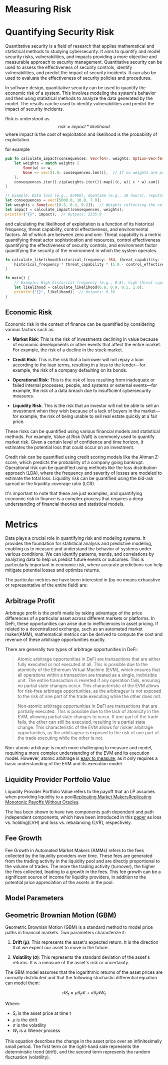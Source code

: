 # Measuring Risk
# Quantifying Security Risk

Quantitative security is a field of research that applies mathematical and statistical methods to studying cybersecurity. It aims to quantify and model security risks, vulnerabilities, and impacts providing a more objective and measurable approach to security management. Quantitative security can be used to assess the effectiveness of security controls, identify vulnerabilities, and predict the impact of security incidents. It can also be used to evaluate the effectiveness of security policies and procedures.

In software design, quantitative security can be used to quantify the economic risk of a system. This involves modeling the system's behavior and then using statistical methods to analyze the data generated by the model. The results can be used to identify vulnerabilities and predict the impact of security incidents.

Risk is understood as
$$
risk = impact * likelihood
$$
where impact is the cost of exploitation and likelihood is the probability of exploitation.

for example
```rust ignore
pub fn calculate_impact(consequences: Vec<f64>, weights: Option<Vec<f64>>) -> f64 {
    let weights = match weights {
        Some(w) => w,
        None => vec![1.0; consequences.len()],  // If no weights are provided, assume equal importance
    };
    consequences.iter().zip(weights.iter()).map(|(c, w)| c * w).sum()
}

// Example: Data loss (e.g., $5000), downtime (e.g., 10 hours), reputational damage (e.g., 7 on a scale of 10)
let consequences = vec![5000.0, 10.0, 7.0];
let weights = Some(vec![0.5, 0.3, 0.2]);  // Weights reflecting the relative importance of each consequence
let impact = calculate_impact(consequences, weights);
println!("{}", impact);  // Outputs: 2535.0
```

and calculating the likelihood of exploitation is a function of its historical frequency, threat capability, control effectiveness, and environmental factors. All of which are between zero and one. Threat capability is a metric quantifying threat actor sophistication and resources, control effectiveness quantifying the effectiveness of security controls, and environment factor quantifying the security of the environment in which the system operates.

```rust ignore
fn calculate_likelihood(historical_frequency: f64, threat_capability: f64, control_effectiveness: f64, environment_factor: f64) -> f64 {
    historical_frequency * threat_capability * (1.0 - control_effectiveness) * environment_factor
}

fn main() {
    // Example: High historical frequency (e.g., 0.8), high threat capability (e.g., 0.9), medium control effectiveness (e.g., 0.5), high environment factor (e.g., 1.0)
    let likelihood = calculate_likelihood(0.8, 0.9, 0.5, 1.0);
    println!("{}", likelihood);  // Outputs: 0.36
}
```

## Economic Risk

Economic risk in the context of finance can be quantified by considering various factors such as:

- **Market Risk**: This is the risk of investments declining in value because of economic developments or other events that affect the entire market. For example, the risk of a decline in the stock market.

- **Credit Risk**: This is the risk that a borrower will not repay a loan according to the loan terms, resulting in a loss to the lender—for example, the risk of a company defaulting on its bonds.

- **Operational Risk**: This is the risk of loss resulting from inadequate or failed internal processes, people, and systems or external events—for example, the risk of a data breach due to insufficient cybersecurity measures.

- **Liquidity Risk**: This is the risk that an investor will not be able to sell an investment when they wish because of a lack of buyers in the market—for example, the risk of being unable to sell real estate quickly at a fair price.

These risks can be quantified using various financial models and statistical methods. For example, Value at Risk (VaR) is commonly used to quantify market risk. Given a certain level of confidence and time horizon, it estimates the potential loss that could occur on an investment.

Credit risk can be quantified using credit scoring models like the Altman Z-score, which predicts the probability of a company going bankrupt. Operational risk can be quantified using methods like the loss distribution approach (LDA), where the frequency and severity of losses are modeled to estimate the total loss. Liquidity risk can be quantified using the bid-ask spread or the liquidity coverage ratio (LCR).

It's important to note that these are just examples, and quantifying economic risk in finance is a complex process that requires a deep understanding of financial theories and statistical models.


# Metrics
Data plays a crucial role in quantifying risk and modeling systems. It provides the foundation for statistical analysis and predictive modeling, enabling us to measure and understand the behavior of systems under various conditions. We can identify patterns, trends, and correlations by analyzing data to help us predict future events or outcomes. This is particularly important in economic risk, where accurate predictions can help mitigate potential losses and optimize returns.

The particular metrics we have been interested in (by no means exhaustive or representative of the entire field) are:

## Arbitrage Profit
Arbitrage profit is the profit made by taking advantage of the price differences of a particular asset across different markets or platforms. In DeFi, these opportunities can arise due to inefficiencies in asset pricing. If related to a decentralized exchange, such as an automated market maker(AMM), mathematical metrics can be derived to compute the cost and revenue of these arbitrage opportunities exactly. 

There are generally two types of arbitrage opportunities in DeFi:

>Atomic arbitrage opportunities in DeFi are transactions that are either fully executed or not executed at all. This is possible due to the atomicity of the Ethereum Virtual Machine (EVM), which ensures that all operations within a transaction are treated as a single, indivisible unit. The entire transaction is reverted if any operation fails, ensuring no partial state changes occur. This characteristic of the EVM allows for risk-free arbitrage opportunities, as the arbitrageur is not exposed to the risk of one part of the trade executing while the other does not.

>Non-atomic arbitrage opportunities in DeFi are transactions that are partially executed. This is possible due to the lack of atomicity in the EVM, allowing partial state changes to occur. If one part of the trade fails, the other can still be executed, resulting in a partial state change. This characteristic of the EVM allows for riskier arbitrage opportunities, as the arbitrageur is exposed to the risk of one part of the trade executing while the other is not.

Non-atomic arbitrage is much more challenging to measure and model, requiring a more complex understanding of the EVM and its execution model. However, atomic arbitrage is [easy to measure](https://explore.flashbots.net/), as it only requires a basic understanding of the EVM and its execution model.

## Liquidity Provider Portfolio Value
Liquidity Provider Portfolio Value refers to the payoff that an LP assumes when providing liquidity to a pool[Replicating Market Makers](https://arxiv.org/abs/2103.14769)[Replicating Monotonic Payoffs Without Oracles](https://arxiv.org/abs/2111.13740). 

 The has been shown to have two components path dependent and path independent components, which have been introduced in this [paper](https://arxiv.org/abs/2208.06046) as loss vs. holding(LVH) and loss vs. rebalancing (LVR), respectively.

## Fee Growth

Fee Growth in Automated Market Makers (AMMs) refers to the fees collected by the liquidity providers over time. These fees are generated from the trading activity in the liquidity pool and are directly proportional to the volume of trades. The more the trading activity (turnover), the higher the fees collected, leading to a growth in the fees. This fee growth can be a significant source of income for liquidity providers, in addition to the potential price appreciation of the assets in the pool.

## Model Parameters

## Geometric Brownian Motion (GBM)

Geometric Brownian Motion (GBM) is a standard method to model price paths in financial markets. Two parameters characterize it:

1. **Drift (μ)**: This represents the asset's expected return. It is the direction that we expect our asset to move in the future.

2. **Volatility (σ)**: This represents the standard deviation of the asset's returns. It is a measure of the asset's risk or uncertainty.

The GBM model assumes that the logarithmic returns of the asset prices are normally distributed and that the following stochastic differential equation can model them:

$$
dS_t = μS_t dt + σS_t dW_t
$$

Where:

- $S_t$ is the asset price at time t
- $μ$ is the drift
- $σ$ is the volatility
- $W_t$ is a Wiener process

This equation describes the change in the asset price over an infinitesimally small period. The first term on the right-hand side represents the deterministic trend (drift), and the second term represents the random fluctuation (volatility).

